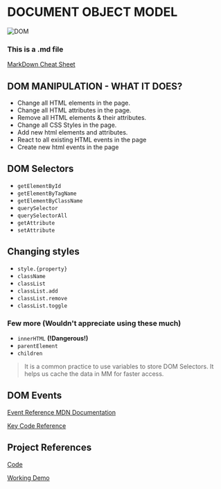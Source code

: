 # DOCUMENT OBJECT MODEL
![DOM](https://www.w3schools.com/js/pic_htmltree.gif "Document Object Model")

### This is a .md file
[MarkDown Cheat Sheet](https://github.com/adam-p/markdown-here/wiki/Markdown-Cheatsheet#headers ".md cheatsheet") 

## DOM MANIPULATION - WHAT IT DOES?
 * Change all HTML elements in the page.
 * Change all HTML attributes in the page.
 * Remove all HTML elements & their attributes.
 * Change all CSS Styles in the page.
 * Add new html elements and attributes.
 * React to all existing HTML events in the page
 * Create new html events in the page

## DOM Selectors
* `getElementById`
* `getElementByTagName`
* `getElementByClassName`
* `querySelector`
* `querySelectorAll`
* `getAttribute`
* `setAttribute`

## Changing styles
* `style.{property}` 
* `className`
* `classList`
* `classList.add`
* `classList.remove`
* `classList.toggle`

### Few more (Wouldn't appreciate using these much)
* `innerHTML` **(!Dangerous!)**
* `parentElement`
* `children`

> It is a common practice to use variables to store DOM Selectors. It helps us cache the data in MM for faster access.

## DOM Events

[Event Reference MDN Documentation](https://developer.mozilla.org/en-US/docs/Web/Events "MDN Events Ref")

[Key Code Reference](https://www.cambiaresearch.com/articles/15/javascript-char-codes-key-codes "Key Code Reference")

## Project References
[Code](https://github.com/abhinand5/gradient-background "Source code GitHub")

[Working Demo](https://abhinand5.github.io/gradient-background/)
